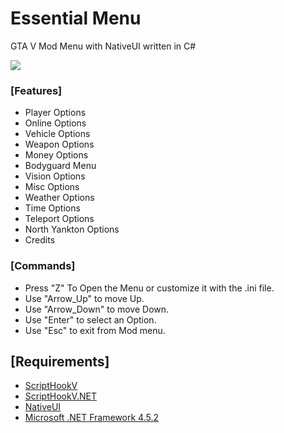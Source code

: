 # Essential Menu

GTA V Mod Menu with NativeUI written in C#<br>

<img src ="https://github.com/anonik9900/Essential-Menu/blob/master/preview/preview5.png?raw=true">


<h3> [Features] </h3>
<p>
  <ul>
    <li>Player Options</li>
    <li>Online Options</li>
    <li>Vehicle Options</li>
    <li>Weapon Options</li>
    <li>Money Options</li>
    <li>Bodyguard Menu</li>
    <li>Vision Options</li>
    <li>Misc Options</li>
    <li>Weather Options</li>
    <li>Time Options</li>
    <li>Teleport Options</li>
    <li>North Yankton Options</li>
    <li>Credits</li>
    </ul
   </p>
   
   <h3> [Commands] </h3>
   <p>
    <ul>
     <li>Press "Z" To Open the Menu or customize it with the .ini file.</li>
     <li>Use "Arrow_Up" to move Up.</li>
     <li>Use "Arrow_Down" to move Down.</li>
     <li>Use "Enter" to select an Option.</li>
     <li>Use "Esc" to exit from Mod menu.</li>
     </ul>
     </p>   
     <h2>[Requirements]</h2>
     <p>
     <ul>
     <li><a href="http://www.dev-c.com/gtav/scripthookv/">ScriptHookV</a></li>
     <li><a href="https://it.gta5-mods.com/tools/scripthookv-net">ScriptHookV.NET</a></li>
     <li><a href="http://gtaforums.com/topic/809284-net-nativeui/">NativeUI</a></li>
     <li><a href="https://www.microsoft.com/it-it/download/details.aspx?id=42642">Microsoft .NET Framework 4.5.2</a></li>
     </ul>
     </p>
     
    


